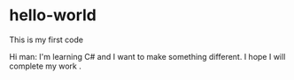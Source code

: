 # hello-world
This is my first code


Hi man:
   I'm learning C# and I want to make something different.
   I hope I will complete my work .
